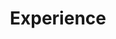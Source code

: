 ---
# An instance of the Experience widget.
# Documentation: https://wowchemy.com/docs/page-builder/
widget: experience

# This file represents a page section.
headless: true

# Order that this section appears on the page.
weight: 40

title: Experience
subtitle:

# Date format for experience
#   Refer to https://wowchemy.com/docs/customization/#date-format
date_format: Jan 2006

# Experiences.
#   Add/remove as many `experience` items below as you like.
#   Required fields are `title`, `company`, and `date_start`.
#   Leave `date_end` empty if it's your current employer.
#   Begin multi-line descriptions with YAML's `|2-` multi-line prefix.
experience:
  - title: Research and Teaching Assistant
    company: NYU
    company_url: ''
    company_logo: nyu-logo2
    location: New York
    date_start: '2018-05-01'
    date_end: ''
    description: |2-
        In charge of 1st year PhD Econometrics recitations after archieving highest score in examinations.

        RA responsabilities included:
        
        * Development of empirical application for Generative Adversarial Networks estimation.
        * Analysis of matched employer--employee data in Germany.

  - title: Research and Teaching Assistant
    company: Universidad Torcuato di Tella
    company_url: ''
    company_logo: utdt-logo2
    location: Buenos Aires, Argentina
    date_start: '2016-01-01'
    date_end: '2020-12-31'
    description: |2-
        In charge of recitations for both MA and BA courses in Econometrics and Game Theory

        RA responsabilities included:
        
        * Launching leading indicator of economic activity, constructed for prediction of business cycle turns. 
        * Statistical analysis of +100 variables to optimize out–of–sample prediction.
        * Composition of monthly reports. 

design:
  columns: '2'
---